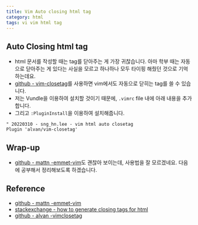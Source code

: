 ```yaml
---
title: Vim Auto closing html tag
category: html
tags: vi vim html tag
---
```


## Auto Closing html tag

- html 문서를 작성할 때는 tag를 닫아주는 게 가장 귀찮습니다. 아마 학부 때는 자동으로 닫아주는 게 있다는 사실을 모르고 하나하나 모두 타이핑 해줬던 것으로 기억하는데요.
- [github - vim-closetag](https://github.com/alvan/vim-closetag)를 사용하면 vim에서도 자동으로 닫히는 tag를 쓸 수 있습니다.
- 저는 Vundle을 이용하여 설치할 것이기 때문에, `.vimrc` file 내에 아래 내용을 추가합니다.
- 그리고 `:PluginInstall`을 이용하여 설치해줍니다.

```vim
" 20220310 - sng_hn.lee - vim html auto closetag
Plugin 'alvan/vim-closetag'
```

## Wrap-up

- [github - mattn -emmet-vim](https://github.com/mattn/emmet-vim)도 괜찮아 보이는데, 사용법을 잘 모르겠네요. 다음에 공부해서 정리해보도록 하겠습니다.

## Reference

- [github - mattn -emmet-vim](https://github.com/mattn/emmet-vim)
- [stackexchange - how to generate closing tags for html](https://vi.stackexchange.com/questions/9672/how-to-generate-closing-tags-for-html)
- [github - alvan -vimclosetag](https://github.com/alvan/vim-closetag)
